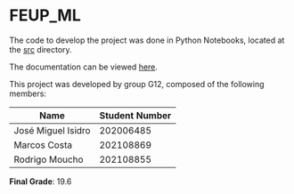 # FEUP_ML

The code to develop the project was done in Python Notebooks, located at the [src](/src/) directory.

The documentation can be viewed [here](/docs/Machine_Learning_G12.pdf). 

This project was developed by group G12, composed of the following members:

| Name          | Student Number |
|---------------|-----------------|
| José Miguel Isidro   | 202006485     |
| Marcos Costa   | 202108869     |
| Rodrigo Moucho   | 202108855     |

**Final Grade**: 19.6
